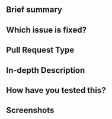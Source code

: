 <!--
For Work In Progress Pull Requests, please use the Draft PR feature,
see https://github.blog/2019-02-14-introducing-draft-pull-requests/ for further details.

If you do not follow this template, the PR may be closed without review.

Please ensure all checks pass.
If you are a new contributor, the workflows will need to be manually approved before they run.
-->

## Brief summary

<!-- Please provide a brief summary of what your PR attempts to achieve. -->

## Which issue is fixed?

<!-- Which issue number does this PR fix? Ex: "Fixes #1234" -->

## Pull Request Type

<!--
Does this affect only Android, only iOS, or both?
Does this change the frontend or the backend of the apps?
-->

## In-depth Description

<!--
Describe your solution in more depth.
How does it work? Why is this the best solution?
Does it solve a problem that affects multiple users or is this an edge case for your setup?
-->

## How have you tested this?

<!-- Please describe in detail with reproducible steps how you tested your changes. -->

## Screenshots

<!-- If your PR includes any changes to the front-end, please include screenshots or a
short video from before and after your changes. -->

